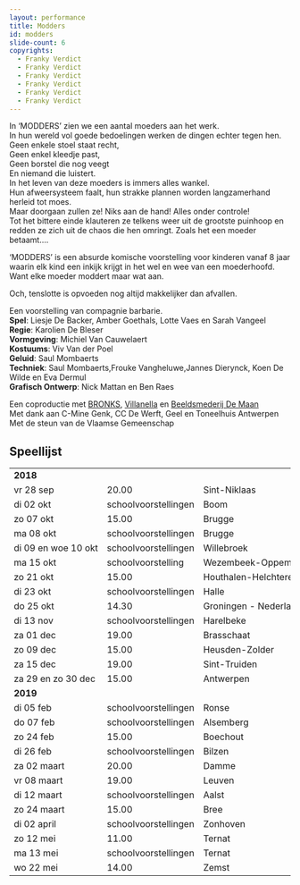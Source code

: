 ```yaml
---
layout: performance
title: Modders
id: modders
slide-count: 6
copyrights:
  - Franky Verdict
  - Franky Verdict
  - Franky Verdict
  - Franky Verdict
  - Franky Verdict
  - Franky Verdict
---
```

<style>
  #main {
    background: #e1d1b0 url({{ site.baseurl }}/img/modders-background.jpg);
  }
  td { white-space: nowrap; }
</style>
In ‘MODDERS’ zien we een aantal moeders aan het werk.<br>
In hun wereld vol goede bedoelingen werken de dingen echter tegen hen.<br>
Geen enkele stoel staat recht,<br>
Geen enkel kleedje past,<br>
Geen borstel die nog veegt<br>
En niemand die luistert.<br>
In het leven van deze moeders is immers alles wankel.<br>
Hun afweersysteem faalt, hun strakke plannen worden langzamerhand herleid tot moes.<br>
Maar doorgaan zullen ze! Niks aan de hand! Alles onder controle!<br>
Tot het bittere einde klauteren ze telkens weer uit de grootste puinhoop en redden ze zich uit de chaos die hen omringt.  Zoals het een moeder betaamt....<br>

‘MODDERS’ is een absurde komische voorstelling voor kinderen vanaf 8 jaar waarin elk kind een inkijk krijgt in het wel en wee van een moederhoofd.<br>
Want elke moeder moddert maar wat aan.<br>

Och, tenslotte is opvoeden nog altijd makkelijker dan afvallen.

Een voorstelling van compagnie barbarie.<br>
**Spel**:  Liesje De Backer, Amber Goethals, Lotte Vaes en Sarah Vangeel<br>
**Regie**: Karolien De Bleser<br>
**Vormgeving**: Michiel Van Cauwelaert<br>
**Kostuums**: Viv Van der Poel<br>
**Geluid**: Saul Mombaerts<br>
**Techniek**: Saul Mombaerts,Frouke Vangheluwe,Jannes Dierynck, Koen De Wilde en Eva Dermul<br>
**Grafisch Ontwerp**: Nick Mattan en Ben Raes<br>

Een coproductie met <a href="http://www.bronks.be/nl/">BRONKS</a>, <a href="https://www.destudio.com/">Villanella</a> en <a href="http://www.demaan.be/">Beeldsmederij De Maan</a><br>
Met dank aan C-Mine Genk, CC De Werft, Geel en Toneelhuis Antwerpen <br>
Met de steun van de Vlaamse Gemeenschap

## Speellijst
<div class="table-responsive">
<table class="speellijst">

<tr><td colspan="5"><strong>2018</strong></td></tr>
<tr><td>vr 28 sep</td><td>20.00</td><td>Sint-Niklaas</td><td><a href="http://www.ccsint-niklaas.be">Stadsschouwburg</a></td><td>03 778 33 66</td></tr>
<tr><td>di 02 okt</td><td>schoolvoorstellingen</td><td>Boom</td><td><a href="http://www.desteigerboom.be">CC De Steiger</a></td><td>03 880 18 12</td></tr>
<tr><td>zo 07 okt</td><td>15.00</td><td>Brugge</td><td><a href="http://www.ccbrugge.be">Brugge/MaZ</a></td><td>050 44 30 60</td></tr>
<tr><td>ma 08 okt</td><td>schoolvoorstellingen</td><td>Brugge</td><td><a href="http://www.ccbrugge.be">Brugge/MaZ</a></td><td>050 44 30 60</td></tr>
<tr><td>di 09 en woe 10 okt</td><td>schoolvoorstellingen</td><td>Willebroek</td><td><a href="http://www.willebroek.be">CC De Ster</a></td><td>03 866 92 00</td></tr>
<tr><td>ma 15 okt</td><td>schoolvoorstelling</td><td>Wezembeek-Oppem</td><td><a href="http://www.dekam.be">GC De Kam</a></td><td>02 731 43 31</td></tr>
<tr><td>zo 21 okt</td><td>15.00</td><td>Houthalen-Helchteren</td><td><a href="http://casino.houthalen-helchteren.be">CC Casino</a></td><td>011 49 22 90</td></tr>
<tr><td>di 23 okt</td><td>schoolvoorstellingen</td><td>Halle</td><td><a href="http://www.vondel.be">CC 't Vondel</a></td><td>02 365 98 27</td></tr>
<tr><td>do 25 okt</td><td>14.30</td><td>Groningen - Nederland</td><td><a href="http://www.grandtheatregroningen.nl">Grand Theatre</a></td><td>0031 50-368 0368</td></tr>
<tr><td>di 13 nov</td><td>schoolvoorstellingen</td><td>Harelbeke</td><td><a href="http://www.cchetspoor.be">CC Het Spoor</a></td><td>056 73 34 20</td></tr>
<tr><td>za 01 dec</td><td>19.00</td><td>Brasschaat</td><td><a href="http://www.brasschaat.be">Theater Hemelhoeve</a></td><td>03 650 03 40</td></tr>
<tr><td>zo 09 dec</td><td>15.00</td><td>Heusden-Zolder</td><td><a href="http://www.muze.be">Cultuurcentrum Muze</a></td><td>011 80 80 98</td></tr>
<tr><td>za 15 dec</td><td>19.00</td><td>Sint-Truiden</td><td><a href="http://www.debogaard.be">CC De Bogaard-Schouwburg</a></td><td>011 70 17 00</td></tr>
<tr><td>za 29 en zo 30 dec</td><td>15.00</td><td>Antwerpen </td><td><a href="http://www.destudio.com">De Studio</a></td><td>03 202 46 46</td></tr>
<tr><td colspan="5"><strong>2019</strong></td></tr>
<tr><td>di 05 feb</td><td>schoolvoorstellingen</td><td>Ronse</td><td><a href="http://www.ronse.be">CC De Ververij - Zuidstraat</a></td><td>055 23 28 01</td></tr>
<tr><td>do 07 feb</td><td>schoolvoorstellingen</td><td>Alsemberg</td><td><a href="http://www.demeent.be">CC De Meent</a></td><td>02 359 16 00</td></tr>
<tr><td>zo 24 feb</td><td>15.00</td><td>Boechout</td><td><a href="https://www.boechout.be/vooruit/">Theater Vooruit</a></td><td>03 460 06 80</td></tr>
<tr><td>di 26 feb</td><td>schoolvoorstellingen</td><td>Bilzen</td><td><a href="http://www.dekimpel.be">CC De Kimpel</a></td><td>089 51 95 30</td></tr>
<tr><td>za 02 maart</td><td>20.00</td><td>Damme</td><td><a href="http://www.cultuurfabriekdamme.be">De Cultuurfabriek</a></td><td>050 28 84 58</td></tr>
<tr><td>vr 08 maart</td><td>19.00</td><td>Leuven</td><td><a href="http://www.30cc.be">30 CC/Minnepoort</a></td><td>016 30 09 00</td></tr>
<tr><td>di 12 maart</td><td>schoolvoorstellingen</td><td>Aalst</td><td><a href="http://www.ccdewerf.be">CC De Werf</a></td><td>053 72 38 11</td></tr>
<tr><td>zo 24 maart</td><td>15.00</td><td>Bree</td><td><a href="http://www.debreughel.be">CC De Breughel</a></td><td>089 84 85 65</td></tr>
<tr><td>di 02 april</td><td>schoolvoorstellingen</td><td>Zonhoven</td><td><a href="http://www.zonhoven.be/tentakel">GC Tentakel</a></td><td>011 81 05 50</td></tr>
<tr><td>zo 12 mei</td><td>11.00</td><td>Ternat</td><td><a href="http://www.ccdeploter.be">CC De Ploter</a></td><td>02 582 44 33</td></tr>
<tr><td>ma 13 mei</td><td>schoolvoorstellingen</td><td>Ternat</td><td><a href="http://www.ccdeploter.be">CC De Ploter</a></td><td>02 582 44 33</td></tr>
<tr><td>wo 22 mei</td><td>14.00</td><td>Zemst</td><td><a href="http://www.zemst.be">GC De Melkerij</a></td><td>015 61 88 93</td></tr>
</table>
</div>
